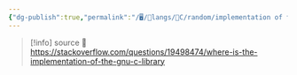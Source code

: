 ```yaml
---
{"dg-publish":true,"permalink":"/🖥/📜langs/🍊C/random/implementation of the GNU library/","tags":["c","cheat","programming"]}
---
```



>[!info] source
>🔗 https://stackoverflow.com/questions/19498474/where-is-the-implementation-of-the-gnu-c-library

